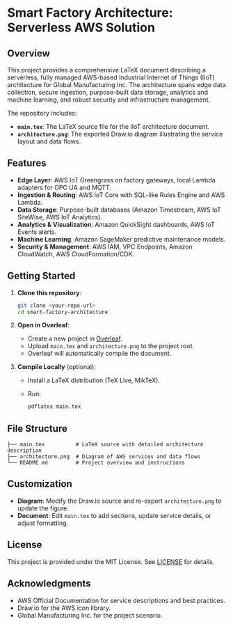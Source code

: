 # Smart Factory Architecture: Serverless AWS Solution

## Overview

This project provides a comprehensive LaTeX document describing a serverless, fully managed AWS-based Industrial Internet of Things (IIoT) architecture for Global Manufacturing Inc. The architecture spans edge data collection, secure ingestion, purpose-built data storage, analytics and machine learning, and robust security and infrastructure management.

The repository includes:

* **`main.tex`**: The LaTeX source file for the IIoT architecture document.
* **`architecture.png`**: The exported Draw\.io diagram illustrating the service layout and data flows.

## Features

* **Edge Layer**: AWS IoT Greengrass on factory gateways, local Lambda adapters for OPC UA and MQTT.
* **Ingestion & Routing**: AWS IoT Core with SQL-like Rules Engine and AWS Lambda.
* **Data Storage**: Purpose-built databases (Amazon Timestream, AWS IoT SiteWise, AWS IoT Analytics).
* **Analytics & Visualization**: Amazon QuickSight dashboards, AWS IoT Events alerts.
* **Machine Learning**: Amazon SageMaker predictive maintenance models.
* **Security & Management**: AWS IAM, VPC Endpoints, Amazon CloudWatch, AWS CloudFormation/CDK.

## Getting Started

1. **Clone this repository**:

   ```bash
   git clone <your-repo-url>
   cd smart-factory-architecture
   ```

2. **Open in Overleaf**:

   * Create a new project in [Overleaf](https://overleaf.com).
   * Upload `main.tex` and `architecture.png` to the project root.
   * Overleaf will automatically compile the document.

3. **Compile Locally** (optional):

   * Install a LaTeX distribution (TeX Live, MikTeX).
   * Run:

     ```bash
     pdflatex main.tex
     ```

## File Structure

```
├── main.tex          # LaTeX source with detailed architecture description
├── architecture.png  # Diagram of AWS services and data flows
└── README.md         # Project overview and instructions
```

## Customization

* **Diagram**: Modify the Draw\.io source and re-export `architecture.png` to update the figure.
* **Document**: Edit `main.tex` to add sections, update service details, or adjust formatting.

## License

This project is provided under the MIT License. See [LICENSE](LICENSE) for details.

## Acknowledgments

* AWS Official Documentation for service descriptions and best practices.
* Draw\.io for the AWS icon library.
* Global Manufacturing Inc. for the project scenario.

